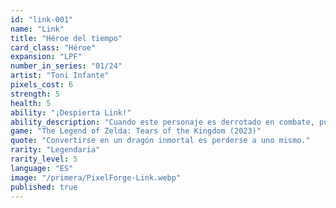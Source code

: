 ```yaml
---
id: "link-001"
name: "Link"
title: "Héroe del tiempo"
card_class: "Héroe"
expansion: "LPF"
number_in_series: "01/24"
artist: "Toni Infante"
pixels_cost: 6
strength: 5
health: 5
ability: "¡Despierta Link!"
ability_description: "Cuando este personaje es derrotado en combate, puedes devolverlo a tu mano."
game: "The Legend of Zelda: Tears of the Kingdom (2023)"
quote: "Convertirse en un dragón inmortal es perderse a uno mismo."
rarity: "Legendaria"
rarity_level: 5
language: "ES"
image: "/primera/PixelForge-Link.webp"
published: true
---
```



